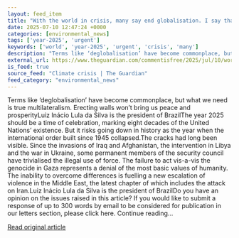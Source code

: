```yaml
---
layout: feed_item
title: "With the world in crisis, many say end globalisation. I say that would be a mistake | Luiz Inácio Lula da Silva"
date: 2025-07-10 12:47:24 +0000
categories: [environmental_news]
tags: ['year-2025', 'urgent']
keywords: ['world', 'year-2025', 'urgent', 'crisis', 'many']
description: "Terms like ‘deglobalisation’ have become commonplace, but what we need is true multilateralism"
external_url: https://www.theguardian.com/commentisfree/2025/jul/10/world-crisis-end-globalisation-mistake-lula-da-silva
is_feed: true
source_feed: "Climate crisis | The Guardian"
feed_category: "environmental_news"
---
```


Terms like ‘deglobalisation’ have become commonplace, but what we need is true multilateralism. Erecting walls won’t bring us peace and prosperityLuiz Inácio Lula da Silva is the president of BrazilThe year 2025 should be a time of celebration, marking eight decades of the United Nations’ existence. But it risks going down in history as the year when the international order built since 1945 collapsed.The cracks had long been visible. Since the invasions of Iraq and Afghanistan, the intervention in Libya and the war in Ukraine, some permanent members of the security council have trivialised the illegal use of force. The failure to act vis-a-vis the genocide in Gaza represents a denial of the most basic values of humanity. The inability to overcome differences is fuelling a new escalation of violence in the Middle East, the latest chapter of which includes the attack on Iran.Luiz Inácio Lula da Silva is the president of BrazilDo you have an opinion on the issues raised in this article? If you would like to submit a response of up to 300 words by email to be considered for publication in our letters section, please click here. Continue reading...

[Read original article](https://www.theguardian.com/commentisfree/2025/jul/10/world-crisis-end-globalisation-mistake-lula-da-silva)
